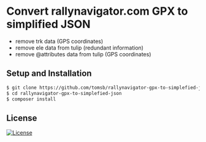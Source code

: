 # Convert rallynavigator.com GPX to simplified JSON

* remove trk data (GPS coordinates)
* remove ele data from tulip (redundant information)
* remove @attributes data from tulip (GPS coordinates)

## Setup and Installation

```bash
$ git clone https://github.com/tomsb/rallynavigator-gpx-to-simplefied-json.git
$ cd rallynavigator-gpx-to-simplefied-json
$ composer install
```

## License
[![License](https://img.shields.io/badge/License-MIT-blue.svg)](https://github.com/NativeScript/NativeScript/blob/master/LICENSE)

